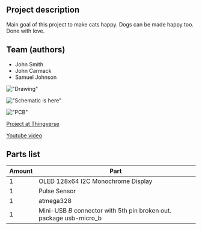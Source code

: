 ## Project description

Main goal of this project to make cats happy. Dogs can be made happy too.
Done with love.

## Team (authors)
* John Smith
* John Carmack
* Samuel Johnson

!["Drawing"]("Images/drawing.png")

!["Schematic is here"]("Images/heart_bb.png")

!["PCB"]("Images/heart_pcb_2.png")

[Project at Thingverse](https://www.thingiverse.com/thing:44579)

[Youtube video](https://www.youtube.com/watch?v=dQw4w9WgXcQ)


## Parts list

| Amount |	Part |
|--------|-------|
|	1	|	OLED 128x64 I2C Monochrome Display |
|	1	|	Pulse Sensor |
|	1	|	atmega328 |
|	1	|	Mini-USB _B_ connector with 5th pin broken out.	package usb-micro_b |
